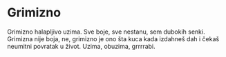 # Grimizno

Grimizno halapljivo uzima. Sve boje, sve nestanu, sem dubokih senki. Grimizna nije boja, ne, grimizno je ono šta kuca kada izdahneš dah i čekaš neumitni povratak u život. Uzima, obuzima, grrrrabi.
